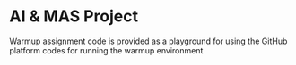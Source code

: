 # AI & MAS Project 

Warmup assignment code is provided as a playground for using the GitHub platform
codes for running the warmup environment

#
